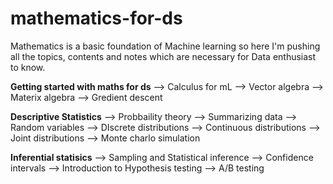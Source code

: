 # mathematics-for-ds

Mathematics is a basic foundation of Machine learning so here I'm pushing all the topics, contents and notes which are necessary for  Data enthusiast to know.

**Getting started with maths for ds**
--> Calculus for mL
--> Vector algebra
--> Materix algebra
--> Gredient descent

**Descriptive Statistics**
--> Probbaility theory
--> Summarizing data
--> Random variables
--> DIscrete distributions
--> Continuous distributions
--> Joint distributions
--> Monte charlo simulation


**Inferential statisics**
--> Sampling and Statistical inference
--> Confidence intervals
--> Introduction to Hypothesis testing
--> A/B testing


